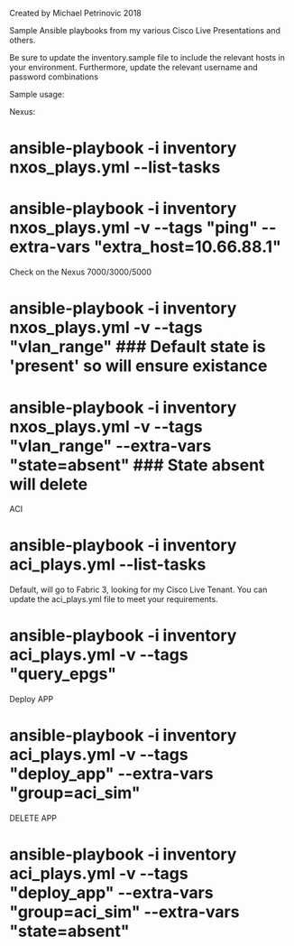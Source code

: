 Created by Michael Petrinovic 2018

Sample Ansible playbooks from my various Cisco Live Presentations and others.

Be sure to update the inventory.sample file to include the relevant hosts in your environment. Furthermore, update the relevant username and password combinations


Sample usage:

Nexus:
# ansible-playbook -i inventory nxos_plays.yml --list-tasks

# ansible-playbook -i inventory nxos_plays.yml -v --tags "ping" --extra-vars "extra_host=10.66.88.1"

Check on the Nexus 7000/3000/5000
# ansible-playbook -i inventory nxos_plays.yml -v --tags "vlan_range" ### Default state is 'present' so will ensure existance
# ansible-playbook -i inventory nxos_plays.yml -v --tags "vlan_range" --extra-vars "state=absent"   ### State absent will delete


ACI

# ansible-playbook -i inventory aci_plays.yml --list-tasks

Default, will go to Fabric 3, looking for my Cisco Live Tenant. You can update the aci_plays.yml file to meet your requirements.
# ansible-playbook -i inventory aci_plays.yml -v --tags "query_epgs"

Deploy APP
# ansible-playbook -i inventory aci_plays.yml -v --tags "deploy_app" --extra-vars "group=aci_sim"

DELETE APP
# ansible-playbook -i inventory aci_plays.yml -v --tags "deploy_app" --extra-vars "group=aci_sim" --extra-vars "state=absent"
